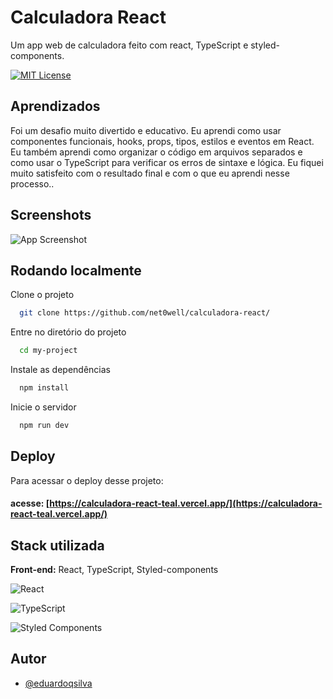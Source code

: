 
# Calculadora React

Um app web de calculadora feito com react, TypeScript e styled-components.

[![MIT License](https://img.shields.io/badge/License-MIT-green.svg)](https://choosealicense.com/licenses/mit/)


## Aprendizados

Foi um desafio muito divertido e educativo. Eu aprendi como usar componentes funcionais, hooks, props, tipos, estilos e eventos em React. Eu também aprendi como organizar o código em arquivos separados e como usar o TypeScript para verificar os erros de sintaxe e lógica. Eu fiquei muito satisfeito com o resultado final e com o que eu aprendi nesse processo.. 




## Screenshots

![App Screenshot](https://cdn.discordapp.com/attachments/1068986684215132230/1085656489898803260/image.png)






## Rodando localmente

Clone o projeto

```bash
  git clone https://github.com/net0well/calculadora-react/
```

Entre no diretório do projeto

```bash
  cd my-project
```

Instale as dependências

```bash
  npm install
```

Inicie o servidor

```bash
  npm run dev
```


## Deploy

Para acessar o deploy desse projeto:

#### acesse: [https://calculadora-react-teal.vercel.app/](https://calculadora-react-teal.vercel.app/)



## Stack utilizada

**Front-end:** React, TypeScript, Styled-components 

![React](https://img.shields.io/badge/react-%2320232a.svg?style=for-the-badge&logo=react&logoColor=%2361DAFB)

![TypeScript](https://img.shields.io/badge/typescript-%23007ACC.svg?style=for-the-badge&logo=typescript&logoColor=white)

![Styled Components](https://img.shields.io/badge/styled--components-DB7093?style=for-the-badge&logo=styled-components&logoColor=white)

## Autor

- [@eduardoqsilva](https://www.github.com/eduardoqsilva)

